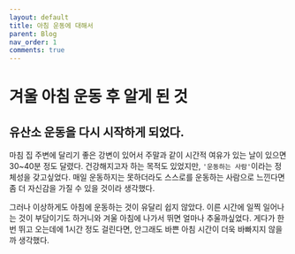 ```yaml
---
layout: default
title: 아침 운동에 대해서
parent: Blog
nav_order: 1
comments: true
---
```

# 겨울 아침 운동 후 알게 된 것


## 유산소 운동을 다시 시작하게 되었다. 

마침 집 주변에 달리기 좋은 강변이 있어서 주말과 같이 시간적 여유가 있는 날이 있으면 30~40분 정도 달렸다. 건강해지고자 하는 목적도 있었지만, `'운동하는 사람'`이라는 정체성을 갖고싶었다. 매일 운동하지는 못하더라도 스스로를 운동하는 사람으로 느낀다면 좀 더 자신감을 가질 수 있을 것이라 생각했다.

그러나 이상하게도 아침에 운동하는 것이 유달리 쉽지 않았다. 이른 시간에 일찍 일어나는 것이 부담이기도 하거니와 겨울 아침에 나가서 뛰면 얼마나 추울까싶었다. 게다가 한 번 뛰고 오는데에 1시간 정도 걸린다면, 안그래도 바쁜 아침 시간이 더욱 바빠지지 않을까 생각했다.

